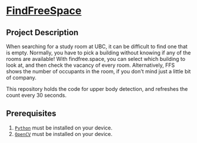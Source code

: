 # [FindFreeSpace](http://www.findfree.space/)

## Project Description
When searching for a study room at UBC, it can be difficult to find one that is empty. Normally, you have to pick a building without knowing if any of the rooms are available! With findfree.space, you can select which building to look at, and then check the vacancy of every room. Alternatively, FFS shows the number of occupants in the room, if you don't mind just a little bit of company.

This repository holds the code for upper body detection, and refreshes the count every 30 seconds.

## Prerequisites
1) [`Python`](https://www.python.org/) must be installed on your device.
2) [`OpenCV`](https://opencv.org/releases/) must be installed on your device.
